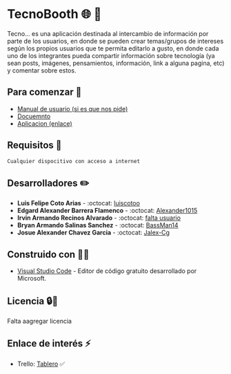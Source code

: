 # TecnoBooth :globe_with_meridians: :iphone: 
Tecno... es una aplicación destinada al intercambio de información por parte de los usuarios, en donde se pueden crear temas/grupos de intereses según los propios usuarios que te permita editarlo a gusto, en donde cada uno de los integrantes pueda compartir información sobre tecnología (ya sean posts, imágenes, pensamientos, información, link a alguna pagina, etc) y comentar sobre estos.

## Para comenzar :rocket:
* [Manual de usuario (si es que nos pide)]()
* [Docuemnto]()
* [Aplicacion (enlace)]()

## Requisitos :rotating_light:
```
Cualquier dispocitivo con acceso a internet
```

## Desarrolladores :pencil2:
* **Luis Felipe Coto Arias** - :octocat: [luiscotoo](https://github.com/luiscotoo)
* **Edgard Alexander Barrera Flamenco** - :octocat: [Alexander1015](https://github.com/Alexander1015)
* **Irvin Armando Recinos Alvarado** - :octocat: [falta usuario]()
* **Bryan Armando Salinas Sanchez** - :octocat: [BassMan14](https://github.com/BassMan14)
* **Josue Alexander Chavez Garcia** - :octocat: [Jalex-Cg](https://github.com/Jalex-Cg)

## Construido con :wrench::hammer:
* [Visual Studio Code](https://code.visualstudio.com/) - Editor de código gratuito desarrollado por Microsoft.

## Licencia :lock::page_facing_up:
Falta aagregar licencia

## Enlace de interés :zap:
* Trello: [Tablero](https://trello.com/b/2JIUKo6I/tecnobooth) :white_check_mark:
